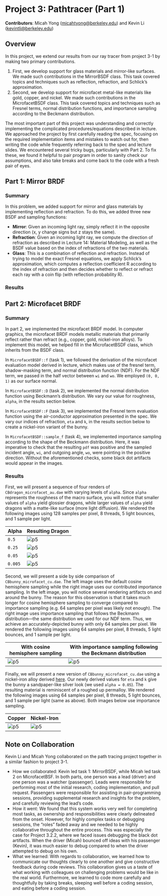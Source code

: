 # Project 3: Pathtracer (Part 1)

**Contributors**: Micah Yong (micahtyong@berkeley.edu) and Kevin Li (kevintli@berkeley.edu)

## Overview

In this project, we extend our results from our ray tracer from project 3-1 by making two primary contributions.
1. First, we develop support for glass materials and mirror-like surfaces. We made such contributions in the MirrorBSDF class. This task covered topics and techniques such as reflection, refraction, and Schlick’s approximation. 
2. Second, we develop support for microfacet metal-like materials like gold, copper, and nickel. We made such contributions in the MicrofacetBSDF class. This task covered topics and techniques such as Fresnel terms, normal distribution functions, and importance sampling according to the Beckmann distribution. 

The most important part of this project was understanding and correctly implementing the complicated procedures/equations described in lecture. We approached the project by first carefully reading the spec, focusing on the required implementation items and mistakes to watch out for, then writing the code while frequently referring back to the spec and lecture slides. We encountered several tricky bugs, particularly with Part 2. To fix these, we found it helpful to pair program in order to sanity check our assumptions, and also take breaks and come back to the code with a fresh pair of eyes.

## Part 1: Mirror BRDF

### Summary 

In this problem, we added support for mirror and glass materials by implementing reflection and refraction. To do this, we added three new BSDF and sampling functions:

- **Mirror**: Given an incoming light ray, simply reflect it in the opposite direction (x, y change signs but z stays the same).
- **Refraction**: Given an incoming light ray, we compute the direction of refraction as described in Lecture 14: Material Modeling, as well as the BSDF value based on the index of refractions of the two materials.
- **Glass**: This is a combination of reflection and refraction. Instead of trying to model the exact Fresnel equations, we apply Schlick’s approximation, which computes a reflection coefficient R according to the index of refraction and then decides whether to reflect or refract each ray with a coin flip (with reflection probability R).

### Results

## Part 2: Microfacet BRDF

### Summary

In part 2, we implemented the microfacet BRDF model. In computer graphics, the microfacet BRDF models metallic materials that primarily reflect rather than refract (e.g., copper, gold, nickel-iron alloys). To implement this model, we helped fill in the MicrofacetBSDF class, which inherits from the BSDF class.  

In `MicrofacetBSDF::f` (task 1), we followed the derivation of the microfacet evaluation model derived in lecture, which makes use of the fresnel term, shadow-masking term, and normal distribution function (NDF). For the NDF term, we passed in the half vector between `wi` and `wo`. We employed `(0, 0, 1)` as our surface normal. 

In `MicrofacetBSDF::D` (task 2), we implemented the normal distribution function using Beckmann’s distribution. We vary our value for roughness, `alpha`, in the results section below. 

In `MicrofacetBSDF::F` (task 3), we implemented the Fresnel term evaluation function using the air-conductor approximation presented in the spec. We vary our indices of refraction, `eta` and `k`, in the results section below to create a nickel-iron variant of the bunny. 

In `MicrofacetBSDF::sample_f` (task 4), we implemented importance sampling according to the shape of the Beckmann distribution. Here, it was imperative to check that the resulting `pdf` was positive and the sampled incident angle, `wi`, and outgoing angle, `wo`, were pointing in the positive direction. Without the aforementioned checks, some black dot artifacts would appear in the images. 

### Results

First, we will present a sequence of four renders of `CBdragon_microfacet_au.dae` with varying levels of `alpha`. Since `alpha` represents the roughness of the macro surface, you will notice that smaller values of `alpha` yield glossier dragons, while larger values of `alpha` yield dragons with a matte-like surface (more light diffusion). We rendered the following images using 128 samples per pixel, 8 threads, 5 light bounces, and 1 sample per light. 

| Alpha      | Resulting Dragon |
| ----------- | ----------- |
| `0.5`      | ![p5](microfacet_dragon_0p5.png)       |
| `0.25`   | ![p5](microfacet_dragon_0p25.png)        |
| `0.05`   | ![p5](microfacet_dragon_0p05.png)        |
| `0.005`   | ![p5](microfacet_dragon_0p005.png)        |

Second, we will present a side by side comparison of `CBbunny_microfacet_cu.dae`. The left image uses the default cosine hemisphere sampling while the right image uses our contributed importance sampling. In the left image, you will notice several rendering artifacts on and around the bunny. The reason for this observation is that it takes much longer for cosine hemisphere sampling to converge compared to importance sampling (e.g. 64 samples per pixel was likely not enough). The right image uses importance sampling that follows the Beckmann distribution––the same distribution we used for our NDF term. Thus, we achieve an accurately-depicted bunny with only 64 samples per pixel. We rendered the following images using 64 samples per pixel, 8 threads, 5 light bounces, and 1 sample per light. 

| With cosine hemisphere sampling      | With importance sampling following the Beckmann distribution |
| ----------- | ----------- |
| ![p5](microfacet_bunny_HS.png)      | ![p5](microfacet_bunny_IS.png)       |

Finally, we will present a new version of `CBbunny_microfacet_cu.dae` using a nickel-iron alloy derived [here](https://refractiveindex.info/?shelf=other&book=Ni-Fe&page=Tikuisis_gold150nm). Our newly derived values for `eta` and `k` give the bunny a sandpaper-like silver look (we used `alpha = 0.05`). The resulting  material is reminiscent of a roughed up permalloy. We rendered the following images using 64 samples per pixel, 8 threads, 5 light bounces, and 1 sample per light (same as above). Both images below use importance sampling. 

| Copper      | Nickel-Iron |
| ----------- | ----------- |
| ![p5](microfacet_bunny_IS.png)      | ![p5](microfacet_bunny_nife.png)       |


## Note on Collaboration

Kevin Li and Micah Yong collaborated on the path tracing project together in a similar fashion to project 3-1. 
- How we collaborated: Kevin led task 1: MirrorBSDF, while Micah led task 2 on MicrofacetBSF. In both parts, one person was a lead (driver) and one person was a watcher (passenger). Leads were responsible for performing most of the initial research, coding implementation, and pull request. Passengers were responsible for assisting in pair-programming sessions, providing supplemental research and insights for the problem, and carefully reviewing the lead’s code. 
- How it went: We found that this system works very well for completing most tasks, as ownership and responsibilities were clearly delineated from the onset. However, for highly complex tasks or debugging sessions, the “roles” faded away and we needed to be highly collaborative throughout the entire process. This was especially the case for Project 3.2.2, where we faced issues debugging the black dot artifacts. When the driver (Micah) bounced off ideas with his passenger (Kevin), it was much easier to debug compared to when the driver attempted to debug on his own. 
- What we learned: With regards to collaboration, we learned how to communicate our thoughts clearly to one another and give constructive feedback during code reviews. This collaboration gives us a taste of what working with colleagues on challenging problems would be like in the real world. Furthermore, we learned to code more carefully and thoughtfully by taking breaks, sleeping well before a coding session, and eating before a coding session. 

